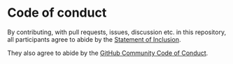 # Code of conduct

By contributing, with pull requests, issues, discussion etc. in this
repository, all participants agree to abide by the [Statement of
Inclusion](STATEMENT-OF-INCLUSION.md).

They also agree to abide by the [GitHub Community Code of
Conduct](https://docs.github.com/en/site-policy/github-terms/github-community-code-of-conduct).
